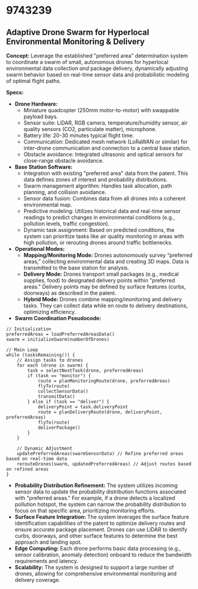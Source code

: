 # 9743239

## Adaptive Drone Swarm for Hyperlocal Environmental Monitoring & Delivery

**Concept:** Leverage the established "preferred area" determination system to coordinate a swarm of small, autonomous drones for hyperlocal environmental data collection *and* package delivery, dynamically adjusting swarm behavior based on real-time sensor data and probabilistic modeling of optimal flight paths.

**Specs:**

*   **Drone Hardware:**
    *   Miniature quadcopter (250mm motor-to-motor) with swappable payload bays.
    *   Sensor suite: LiDAR, RGB camera, temperature/humidity sensor, air quality sensors (CO2, particulate matter), microphone.
    *   Battery life: 20-30 minutes typical flight time.
    *   Communication: Dedicated mesh network (LoRaWAN or similar) for inter-drone communication and connection to a central base station.
    *   Obstacle avoidance: Integrated ultrasonic and optical sensors for close-range obstacle avoidance.
*   **Base Station Software:**
    *   Integration with existing "preferred area" data from the patent. This data defines zones of interest and probability distributions.
    *   Swarm management algorithm: Handles task allocation, path planning, and collision avoidance.
    *   Sensor data fusion: Combines data from all drones into a coherent environmental map.
    *   Predictive modeling: Utilizes historical data and real-time sensor readings to predict changes in environmental conditions (e.g., pollution levels, traffic congestion).
    *   Dynamic task assignment: Based on predicted conditions, the system can prioritize tasks like air quality monitoring in areas with high pollution, or rerouting drones around traffic bottlenecks.
*   **Operational Modes:**
    *   **Mapping/Monitoring Mode:** Drones autonomously survey “preferred areas,” collecting environmental data and creating 3D maps. Data is transmitted to the base station for analysis.
    *   **Delivery Mode:** Drones transport small packages (e.g., medical supplies, food) to designated delivery points within "preferred areas."  Delivery points may be defined by surface features (curbs, doorways) as described in the patent.
    *   **Hybrid Mode:** Drones combine mapping/monitoring and delivery tasks. They can collect data while en route to delivery destinations, optimizing efficiency.
*   **Swarm Coordination Pseudocode:**

```
// Initialization
preferredAreas = loadPreferredAreasData()
swarm = initializeSwarm(numberOfDrones)

// Main Loop
while (tasksRemaining()) {
    // Assign tasks to drones
    for each (drone in swarm) {
        task = selectNextTask(drone, preferredAreas)
        if (task == "monitor") {
            route = planMonitoringRoute(drone, preferredAreas)
            flyTo(route)
            collectSensorData()
            transmitData()
        } else if (task == "deliver") {
            deliveryPoint = task.deliveryPoint
            route = planDeliveryRoute(drone, deliveryPoint, preferredAreas)
            flyTo(route)
            deliverPackage()
        }
    }

    // Dynamic Adjustment
    updatePreferredAreas(swarmSensorData) // Refine preferred areas based on real-time data
    rerouteDrones(swarm, updatedPreferredAreas) // Adjust routes based on refined areas
}
```

*   **Probability Distribution Refinement:** The system utilizes incoming sensor data to update the probability distribution functions associated with "preferred areas." For example, if a drone detects a localized pollution hotspot, the system can narrow the probability distribution to focus on that specific area, prioritizing monitoring efforts.
*   **Surface Feature Integration:** The system leverages the surface feature identification capabilities of the patent to optimize delivery routes and ensure accurate package placement. Drones can use LiDAR to identify curbs, doorways, and other surface features to determine the best approach and landing spot.
*   **Edge Computing:** Each drone performs basic data processing (e.g., sensor calibration, anomaly detection) onboard to reduce the bandwidth requirements and latency.
*   **Scalability:** The system is designed to support a large number of drones, allowing for comprehensive environmental monitoring and delivery coverage.